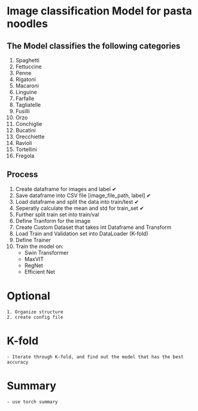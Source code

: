 # Image classification Model for pasta noodles 

## The Model classifies the following categories
1. Spaghetti
2. Fettuccine
3. Penne
4. Rigatoni
5. Macaroni
6. Linguine
7. Farfalle
8. Tagliatelle
9. Fusilli
10. Orzo
11. Conchiglie
12. Bucatini
13. Orecchiette
14. Ravioli
15. Tortellini
16. Fregola

## Process

1. Create dataframe for images and label ✔
2. Save dataframe into CSV file [image_file_path, label] ✔
3. Load dataframe and split the data into train/test ✔
4. Seperatly calculate the mean and std for train_set ✔
5. Further split train set into train/val 
6. Define Tranform for the image
7. Create Custom Dataset that takes int Dataframe and Transform
8. Load Train and Validation set into DataLoader (K-fold)
9. Define Trainer
10. Train the model on:
    - Swin Transformer
    - MaxVIT
    - RegNet
    - Efficient Net

# Optional
    1. Organize structure
    2. create config file

# K-fold
    - Iterate through K-fold, and find out the model that has the best accuracy

# Summary
    - use torch summary